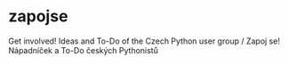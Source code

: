 # zapojse
Get involved! Ideas and To-Do of the Czech Python user group / Zapoj se! Nápadníček a To-Do českých Pythonistů
